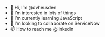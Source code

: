 - 👋 Hi, I’m @dvheusden
- 👀 I’m interested in lots of things
- 🌱 I’m currently learning JavaScript
- 💞️ I’m looking to collaborate on ServiceNow
- 📫 How to reach me @linkedin

<!---
dvheusden/dvheusden is a ✨ special ✨ repository because its `README.md` (this file) appears on your GitHub profile.
You can click the Preview link to take a look at your changes.
--->
